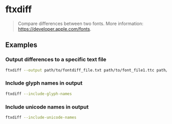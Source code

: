 # ftxdiff

> Compare differences between two fonts. More information: <https://developer.apple.com/fonts>.

## Examples

### Output differences to a specific text file

```bash
ftxdiff --output path/to/fontdiff_file.txt path/to/font_file1.ttc path/to/font_file2.ttc
```

### Include glyph names in output

```bash
ftxdiff --include-glyph-names
```

### Include unicode names in output

```bash
ftxdiff --include-unicode-names
```
